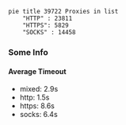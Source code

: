 
```mermaid
pie title 39722 Proxies in list
    "HTTP" : 23811
    "HTTPS": 5829
    "SOCKS" : 14458
```

### Some Info
#### Average Timeout

- mixed: 2.9s
- http: 1.5s
- https: 8.6s
- socks: 6.4s